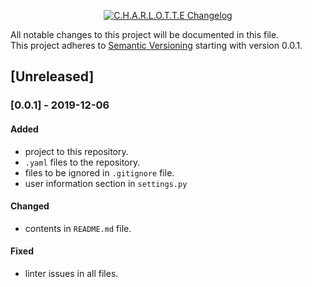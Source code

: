 <p align="center">
  <a href="https://github.com/xames3/charlotte/blob/master/changelog.md">
    <img alt="C.H.A.R.L.O.T.T.E Changelog" title="C.H.A.R.L.O.T.T.E Changelog" src="https://github.com/xames3/charlotte/blob/assets/files/charlotte-changelog-banner.png?raw=true">
  </a>
</p>

All notable changes to this project will be documented in this file.<br>
This project adheres to [Semantic Versioning](https://semver.org/spec/v2.0.0.html) starting with version 0.0.1.

## [Unreleased]
### [0.0.1] - 2019-12-06

#### Added
- project to this repository.
- `.yaml` files to the repository.
- files to be ignored in `.gitignore` file.
- user information section in `settings.py`

#### Changed
- contents in `README.md` file.

#### Fixed
- linter issues in all files.
